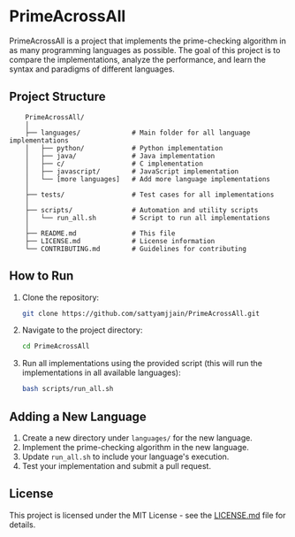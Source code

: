 
# PrimeAcrossAll

PrimeAcrossAll is a project that implements the prime-checking algorithm in as many programming languages as possible. The goal of this project is to compare the implementations, analyze the performance, and learn the syntax and paradigms of different languages.

## Project Structure

```
    PrimeAcrossAll/
    │
    ├── languages/             # Main folder for all language implementations
    │   ├── python/            # Python implementation
    │   ├── java/              # Java implementation
    │   ├── c/                 # C implementation
    │   ├── javascript/        # JavaScript implementation
    │   └── [more languages]   # Add more language implementations
    │
    ├── tests/                 # Test cases for all implementations
    │
    ├── scripts/               # Automation and utility scripts
    │   └── run_all.sh         # Script to run all implementations
    │
    ├── README.md              # This file
    ├── LICENSE.md             # License information
    └── CONTRIBUTING.md        # Guidelines for contributing
```

## How to Run

1. Clone the repository:

   ```bash
   git clone https://github.com/sattyamjjain/PrimeAcrossAll.git
   ```

2. Navigate to the project directory:

   ```bash
   cd PrimeAcrossAll
   ```

3. Run all implementations using the provided script (this will run the implementations in all available languages):

   ```bash
   bash scripts/run_all.sh
   ```

## Adding a New Language

1. Create a new directory under `languages/` for the new language.
2. Implement the prime-checking algorithm in the new language.
3. Update `run_all.sh` to include your language's execution.
4. Test your implementation and submit a pull request.

## License

This project is licensed under the MIT License - see the [LICENSE.md](LICENSE.md) file for details.

